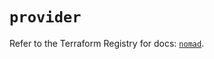 # `provider`

Refer to the Terraform Registry for docs: [`nomad`](https://registry.terraform.io/providers/hashicorp/nomad/2.5.0/docs).
